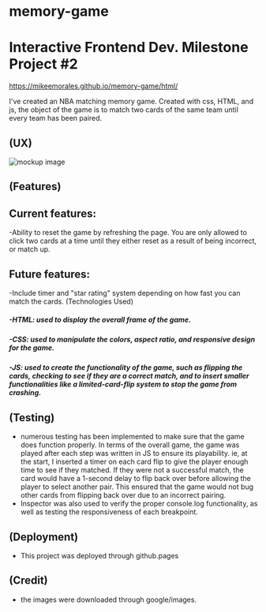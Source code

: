 # memory-game
# Interactive Frontend Dev. Milestone Project #2

https://mikeemorales.github.io/memory-game/html/

I've created an NBA matching memory game. Created with css, HTML, and js, the object of the game is to match two cards of the same team until every team has been paired.

## (UX) 
![mockup image](https://github.com/mikeemorales/memory-game/blob/master/images/mockup.png)

## (Features)
## Current features:
-Ability to reset the game by refreshing the page. You are only allowed to click two cards at a time until they either reset as a result of being incorrect, or match up.
## Future features:
-Include timer and "star rating" system depending on how fast you can match the cards.
(Technologies Used)
##### -HTML: used to display the overall frame of the game.
##### -CSS: used to manipulate the colors, aspect ratio, and responsive design for the game.
##### -JS: used to create the functionality of the game, such as flipping the cards, checking to see if they are a correct match, and to insert smaller functionalities like a limited-card-flip system to stop the game from crashing.

## (Testing)
- numerous testing has been implemented to make sure that the game does function properly. In terms of the overall game, the game was played after each step was written in JS to ensure its playability. ie, at the start, I inserted a timer on each card flip to give the player enough time to see if they matched. If they were not a successful match, the card would have a 1-second delay to flip back over before allowing the player to select another pair. This ensured that the game would not bug other cards from flipping back over due to an incorrect pairing.
- Inspector was also used to verify the proper console.log functionality, as well as testing the responsiveness of each breakpoint.
## (Deployment)
- This project was deployed through github.pages
## (Credit)
- the images were downloaded through google/images.

